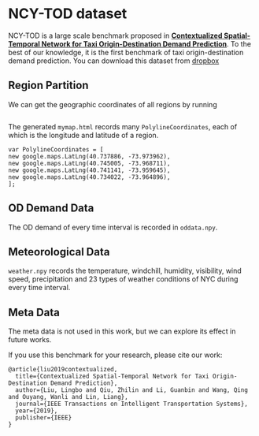 # NCY-TOD dataset

NCY-TOD is a large scale benchmark proposed in **[Contextualized Spatial-Temporal Network for Taxi Origin-Destination Demand Prediction](https://ieeexplore.ieee.org/abstract/document/8720246)**. To the best of our knowledge, it is the first benchmark of taxi origin-destination demand prediction. You can download this dataset from [dropbox](https://www.dropbox.com/s/ft4i0i0bysoox55/NYC-TOD.tar.gz?dl=0/)

## Region Partition 
We can get the geographic coordinates of all regions by running 
```python grid_split.py 
```

The generated ```mymap.html``` records many ```PolylineCoordinates```, each of which is the longitude and latitude of a region.

```
var PolylineCoordinates = [
new google.maps.LatLng(40.737886, -73.973962),
new google.maps.LatLng(40.745005, -73.968711),
new google.maps.LatLng(40.741141, -73.959645),
new google.maps.LatLng(40.734022, -73.964896),
];
```

## OD Demand Data
The OD demand of every time interval is recorded in `oddata.npy`.

## Meteorological Data
`weather.npy` records the temperature, windchill, humidity, visibility, wind speed, precipitation and 23 types of weather conditions of NYC during every time interval.

## Meta Data
The meta data is not used in this work, but we can explore its effect in future works.


If you use this benchmark for your research, please cite our work:

```
@article{liu2019contextualized,
  title={Contextualized Spatial-Temporal Network for Taxi Origin-Destination Demand Prediction},
  author={Liu, Lingbo and Qiu, Zhilin and Li, Guanbin and Wang, Qing and Ouyang, Wanli and Lin, Liang},
  journal={IEEE Transactions on Intelligent Transportation Systems},
  year={2019},
  publisher={IEEE}
}
